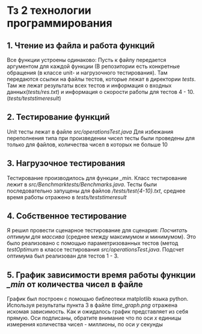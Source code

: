 # Тз 2 технологии программирования
## 1. Чтение из файла и работа функций
Все функции устроены одинаково: Пусть к файлу передается аргументом для каждой функции (В репозитории есть конкретные обращения (в классе unit- и нагрузочного тестирования).
Там передаются ссылки на файлы тестов, которые лежат в директории *tests*. Там же лежат результаты всех тестов и информация о входных данных(*tests/res.txt*) и информация о скорости работы для тестов 4 - 10.(*tests/teststimeresult*)
## 2. Тестирование функций 
Unit тесты лежат в файле *src/operationsTest.java* Для избежания переполнения типа при произведении чисел тесты были проведены для только для файлов, количества чисел в которых 
не больше 10
## 3. Нагрузочное тестирования
Тестирование производилось для функции *_min*. Класс тестирование лежит в *src/Benchmarktests/Benchmarks.java*. Тесты были последовательно запущены для файлов */tests/test{4-10}.txt*, среднее время работы отражено в *tests/teststimeresult*
## 4. Собственное тестирование 
Я решил провести сценарное тестирование для сценария: *Посчитать оптимум для массива* (среднее между максимумом и минимумом). Это было реализовано с помощью параметризованных тестов 
(метод *testOptimum* в классе тестирования *src/operationsTest.java*. Подсчет оптимума был реализован для тестов 1 - 3. 
## 5. График зависимости время работы функции *_min* от количества чисел в файле 
График был построен с помощью библеотеки matplotlib языка python. Используя результаты пункта 3 в файле *time_graph.png* отражена искомая зависимость. Как и ожидалось график представляет из себя прямую. Оси подписаны, обратите внимание что по оси *x* единицы измерения количества чисел - миллионы,
по оси *y* секунды 


